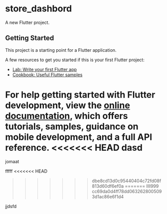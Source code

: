 # store_dashbord

A new Flutter project.

## Getting Started

This project is a starting point for a Flutter application.

A few resources to get you started if this is your first Flutter project:

- [Lab: Write your first Flutter app](https://docs.flutter.dev/get-started/codelab)
- [Cookbook: Useful Flutter samples](https://docs.flutter.dev/cookbook)

For help getting started with Flutter development, view the
[online documentation](https://docs.flutter.dev/), which offers tutorials,
samples, guidance on mobile development, and a full API reference.
<<<<<<< HEAD
dasd
=======

jomaat

fffff
<<<<<<< HEAD
>>>>>>> dbe8cd13d0c95440404c72fd08f813d60df6ef0a
=======
llll999
>>>>>>> cc69da0d4ff78dd0632628005093d1ac86e6f1d4

jjdsfd